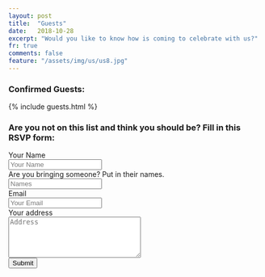 ```yaml
---
layout: post
title:  "Guests"
date:   2018-10-28
excerpt: "Would you like to know how is coming to celebrate with us?"
fr: true
comments: false
feature: "/assets/img/us/us8.jpg"
---
```



### Confirmed Guests:

{% include guests.html %}

### Are you not on this list and think you should be? Fill in this RSVP form:

<form action="http://getsimpleform.com/messages?form_api_token=e184e367746131b0bf2461bad87f8cd4" method="post">
  <label for='name'>Your Name</label>
  <br />
  <input type='text' id='name' name='name' placeholder='Your Name' />
  <br />
  <label for='email'>Are you bringing someone? Put in their names.</label>
  <br />
  <input type='text' id='name' name='name' placeholder='Names' />
  <br />
  <label for='email'>Email</label>
  <br />
  <input type='text' id='email' name='email' placeholder='Your Email' />
  <br />
  <label for='email'>Your address</label>
  <br />
  <textarea id='message' name='message' placeholder='Address' rows='5' cols='30'></textarea>
  <br />
  <input type='submit' value='Submit' />
</form>